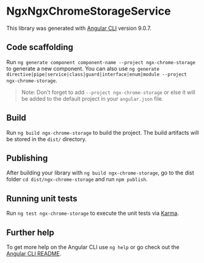 # NgxNgxChromeStorageService

This library was generated with [Angular CLI](https://github.com/angular/angular-cli) version 9.0.7.

## Code scaffolding

Run `ng generate component component-name --project ngx-chrome-storage` to generate a new component. You can also use `ng generate directive|pipe|service|class|guard|interface|enum|module --project ngx-chrome-storage`.
> Note: Don't forget to add `--project ngx-chrome-storage` or else it will be added to the default project in your `angular.json` file. 

## Build

Run `ng build ngx-chrome-storage` to build the project. The build artifacts will be stored in the `dist/` directory.

## Publishing

After building your library with `ng build ngx-chrome-storage`, go to the dist folder `cd dist/ngx-chrome-storage` and run `npm publish`.

## Running unit tests

Run `ng test ngx-chrome-storage` to execute the unit tests via [Karma](https://karma-runner.github.io).

## Further help

To get more help on the Angular CLI use `ng help` or go check out the [Angular CLI README](https://github.com/angular/angular-cli/blob/master/README.md).
